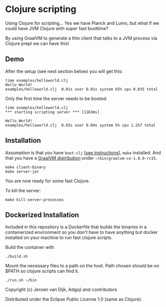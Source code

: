 # Clojure scripting

Using Clojure for scripting... Yes we have Planck and Lumo, but what if we could have JVM Clojure with super fast boottime?

By using GraalVM to generate a thin client that talks to a JVM process via Clojure prepl we can have this!

## Demo
After the setup (see next section below) you will get this:

```
time examples/helloworld.clj
Hello World!
examples/helloworld.clj  0.01s user 0.01s system 65% cpu 0.035 total
```

Only the first time the server needs to be booted:
```
time examples/helloworld.clj
*** starting scripting server *** [1163ms]

Hello World!
examples/helloworld.clj  0.03s user 0.04s system 5% cpu 1.257 total
```
 
## Installation
 
Assumption is that you have `boot-clj` [[see instructions](https://github.com/boot-clj/boot#install)], `make` installed. And that you have a [GraalVM distribution](https://github.com/oracle/graal/releases/tag/vm-1.0.0-rc15) under `~/bin/graalvm-ce-1.0.0-rc15`.
 
```
make client-binary
make server-jar
```
 
You are now ready for some fast Clojure.
 
To kill the server:
 
```
make kill-server-processes
```

## Dockerized Installation
Included in this repository is a Dockerfile that builds the binaries in a
containerized environment so you don't have to have anything but docker installed
on your machine to run fast clojure scripts.

Build the container with
```
./build.sh
```

Mount the necessary files to a path on the host. Path chosen should be on $PATH
so clojure scripts can find it.
```
./run.sh ~/bin
```

Copyright (c) Jeroen van Dijk, Adgoji and contributors

Distributed under the Eclipse Public License 1.0 (same as Clojure).
 

